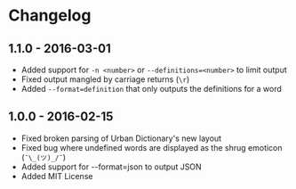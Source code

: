# Changelog

## 1.1.0 - 2016-03-01
- Added support for `-n <number>` or `--definitions=<number>` to limit output
- Fixed output mangled by carriage returns (`\r`)
- Added `--format=definition` that only outputs the definitions for a word

## 1.0.0 - 2016-02-15
- Fixed broken parsing of Urban Dictionary's new layout
- Fixed bug where undefined words are displayed as the shrug emoticon (`¯\_(ツ)_/¯`)
- Added support for --format=json to output JSON
- Added MIT License
